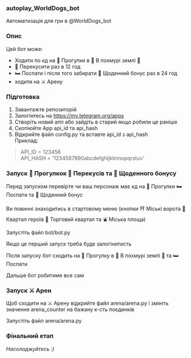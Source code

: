 ### autoplay_WorldDogs_bot
Автоматизація для гри в @WorldDogs_bot

### Опис
Цей бот може:
- Ходити по кд на 🐾 Прогулки в 🌲 В похмурі землі 🌲
- 🍗 Перекусити раз в 12 год
- 🛏 Поспати і після того забирати 🎁 Щоденний бонус раз в 24 год
- ходити на ⚔️ Арену

### Підготовка
1. Завантажте репозиторій
2. Залогінтесь на https://my.telegram.org/apps
3. Створіть новий апп або зайдіть в старий якщо робили це раніше
4. Скопіюйте App api_id та api_hash
5. Відкрийте файл config.py та вставте api_id з api_hash\
Приклад:
> API_ID = 123456\
> API_HASH = '1234567890abcdefghijklmnopqrstuv'

### Запуск 🐾 Прогулкок 🍗 Перекусів та 🎁 Щоденного бонусу
Перед запуском перевірте чи ваш персонаж має кд на 🐾 Прогулки 🛏 Поспати та 🎁 Щоденний бонус

Ви повинні знаходитись в стартовому меню (кнопки ⛩ Міські ворота 🏯 Квартал героїв 🏪 Торговий квартал та ⛲️ Міська площа)

Запустіть файл bot/bot.py

Якщо це перший запуск треба буде залогінитисть

Після запуску бот сходить на 🐾 Прогулку в 🌲 В похмурі землі 🌲 та 🛏 Поспати

Дальше бот робитиме все сам

### Запуск ⚔️ Арен
Щоб сходити на ⚔️ Арену відкрийте файл arena/arena.py і змініть значення arena_counter на бажану к-сть поєдинків

Запустіть файл arena/arena.py

### Фінальний етап
*Насолоджуйтесь :)*
